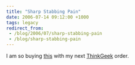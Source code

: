 ```yaml
---
title: "Sharp Stabbing Pain"
date: 2006-07-14 09:12:00 +1000
tags: legacy
redirect_from:
 - /blog/2006/07/sharp-stabbing-pain
 - /blog/sharp-stabbing-pain
---
```


I am so buying <a href="http://www.thinkgeek.com/homeoffice/gear/86dd/" title="Voodoo Knife Set">this</a> with my next <a href="http://www.thinkgeek.com/">ThinkGeek</a> order.
